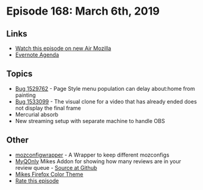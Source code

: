 # Episode 168: March 6th, 2019

## Links
* [Watch this episode on new Air Mozilla](https://air.mozilla.org/event-redirect/322779/)
* [Evernote Agenda](https://www.evernote.com/shard/s434/client/snv?noteGuid=e53e5fd9-3c78-4035-b1ad-9ba020bea88d&noteKey=60fc3c72eef0c645&sn=https%3A%2F%2Fwww.evernote.com%2Fshard%2Fs434%2Fsh%2Fe53e5fd9-3c78-4035-b1ad-9ba020bea88d%2F60fc3c72eef0c645&title=March%2B6th%252C%2B2019%2B-%2BEpisode%2B168)

## Topics
* [Bug 1529762](https://bugzilla.mozilla.org/show_bug.cgi?id=1529762) - Page Style menu population can delay about:home from painting
* [Bug 1533099](https://bugzilla.mozilla.org/show_bug.cgi?id=1533099) - The visual clone for a video that has already ended does not display the final frame
* Mercurial absorb
* New streaming setup with separate machine to handle OBS

## Other
* [mozconfigwrapper](https://github.com/ahal/mozconfigwrapper) - A Wrapper to keep different mozconfigs
* [MyQOnly](https://addons.mozilla.org/en-US/firefox/addon/myqonly/) Mikes Addon for showing how many reviews are in your review queue - [Source at Github](https://github.com/mikeconley/myqonly)
* [Mikes Firefox Color Theme](https://addons.mozilla.org/en-US/firefox/addon/electricbluegaloo/)
* [Rate this episode](https://goo.gl/forms/TDLMv2plSdg3sfjk1)
